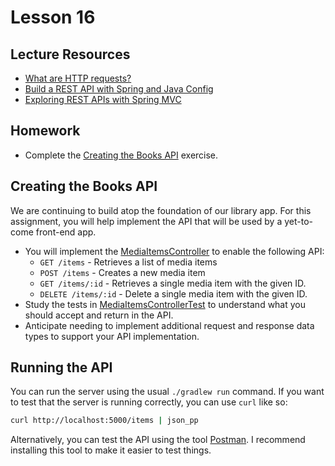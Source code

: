 # Lesson 16

## Lecture Resources

* [What are HTTP requests?](https://youtu.be/-Zea7GB2OwA)
* [Build a REST API with Spring and Java Config](https://www.baeldung.com/building-a-restful-web-service-with-spring-and-java-based-configuration)
* [Exploring REST APIs with Spring MVC](https://www.developer.com/java/exploring-rest-apis-with-spring-mvc/)

## Homework

* Complete the [Creating the Books API](#create-the-books-api) exercise.

## Creating the Books API

We are continuing to build atop the foundation of our library app. For this assignment, you will help implement the API that will be used by a yet-to-come front-end app.

* You will implement the [MediaItemsController][controller-file] to enable the following API:
   * `GET /items` - Retrieves a list of media items
   * `POST /items` - Creates a new media item
   * `GET /items/:id` - Retrieves a single media item with the given ID.
   * `DELETE /items/:id` - Delete a single media item with the given ID.
* Study the tests in [MediaItemsControllerTest][controller-test-file] to understand what you should accept and return in the API.
* Anticipate needing to implement additional request and response data types to support your API implementation.

## Running the API

You can run the server using the usual `./gradlew run` command. If you want to test that the server is running correctly, you can use `curl` like so:

```bash
curl http://localhost:5000/items | json_pp
```

Alternatively, you can test the API using the tool [Postman][postman-link]. I recommend installing this tool to make it easier to test things.

[controller-file]: ./api//api_app/src/main/java/com/codedifferently/lesson16/web/MediaItemsController.java
[controller-test-file]: ./api/api_app/src/test/java/com/codedifferently/lesson16/web/MediaItemsControllerTest.java
[postman-link]: https://postman.com